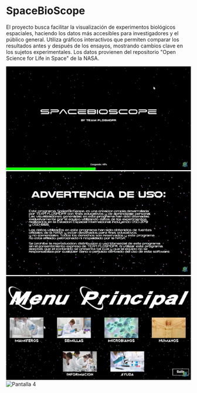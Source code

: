 # SpaceBioScope
El proyecto busca facilitar la visualización de experimentos biológicos espaciales, haciendo los datos más accesibles para investigadores y el público general. Utiliza gráficos interactivos que permiten comparar los resultados antes y después de los ensayos, mostrando cambios clave en los sujetos experimentales. Los datos provienen del repositorio "Open Science for Life in Space" de la NASA.

![Pantalla 1](imgrepo/image.png)
![Pantalla 2](imgrepo/image-1.png)
![Pantalla 3](imgrepo/image-2.png)
![Pantalla 4](imgrepo/image4.png)